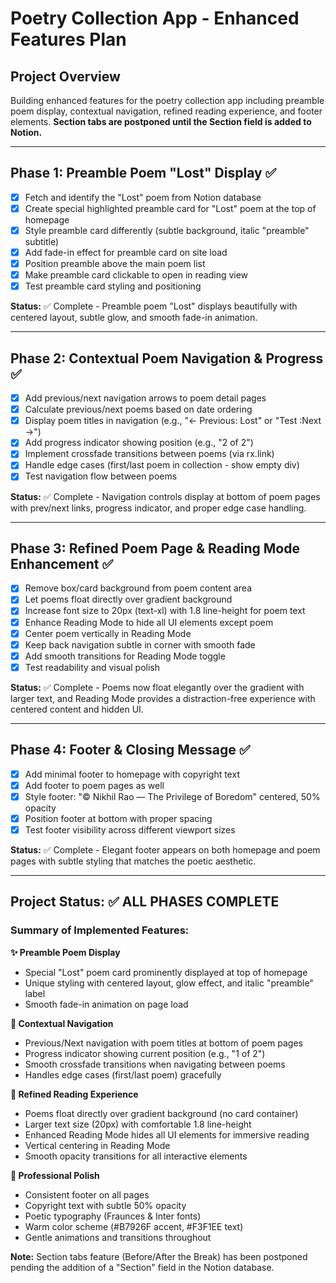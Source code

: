 # Poetry Collection App - Enhanced Features Plan

## Project Overview
Building enhanced features for the poetry collection app including preamble poem display, contextual navigation, refined reading experience, and footer elements. **Section tabs are postponed until the Section field is added to Notion.**

---

## Phase 1: Preamble Poem "Lost" Display ✅
- [x] Fetch and identify the "Lost" poem from Notion database
- [x] Create special highlighted preamble card for "Lost" poem at the top of homepage
- [x] Style preamble card differently (subtle background, italic "preamble" subtitle)
- [x] Add fade-in effect for preamble card on site load
- [x] Position preamble above the main poem list
- [x] Make preamble card clickable to open in reading view
- [x] Test preamble card styling and positioning

**Status:** ✅ Complete - Preamble poem "Lost" displays beautifully with centered layout, subtle glow, and smooth fade-in animation.

---

## Phase 2: Contextual Poem Navigation & Progress ✅
- [x] Add previous/next navigation arrows to poem detail pages
- [x] Calculate previous/next poems based on date ordering
- [x] Display poem titles in navigation (e.g., "← Previous: Lost" or "Test :Next →")
- [x] Add progress indicator showing position (e.g., "2 of 2")
- [x] Implement crossfade transitions between poems (via rx.link)
- [x] Handle edge cases (first/last poem in collection - show empty div)
- [x] Test navigation flow between poems

**Status:** ✅ Complete - Navigation controls display at bottom of poem pages with prev/next links, progress indicator, and proper edge case handling.

---

## Phase 3: Refined Poem Page & Reading Mode Enhancement ✅
- [x] Remove box/card background from poem content area
- [x] Let poems float directly over gradient background
- [x] Increase font size to 20px (text-xl) with 1.8 line-height for poem text
- [x] Enhance Reading Mode to hide all UI elements except poem
- [x] Center poem vertically in Reading Mode
- [x] Keep back navigation subtle in corner with smooth fade
- [x] Add smooth transitions for Reading Mode toggle
- [x] Test readability and visual polish

**Status:** ✅ Complete - Poems now float elegantly over the gradient with larger text, and Reading Mode provides a distraction-free experience with centered content and hidden UI.

---

## Phase 4: Footer & Closing Message ✅
- [x] Add minimal footer to homepage with copyright text
- [x] Add footer to poem pages as well
- [x] Style footer: "© Nikhil Rao — The Privilege of Boredom" centered, 50% opacity
- [x] Position footer at bottom with proper spacing
- [x] Test footer visibility across different viewport sizes

**Status:** ✅ Complete - Elegant footer appears on both homepage and poem pages with subtle styling that matches the poetic aesthetic.

---

## Project Status: ✅ ALL PHASES COMPLETE

### Summary of Implemented Features:

**✨ Preamble Poem Display**
- Special "Lost" poem card prominently displayed at top of homepage
- Unique styling with centered layout, glow effect, and italic "preamble" label
- Smooth fade-in animation on page load

**🧭 Contextual Navigation**
- Previous/Next navigation with poem titles at bottom of poem pages
- Progress indicator showing current position (e.g., "1 of 2")
- Smooth crossfade transitions when navigating between poems
- Handles edge cases (first/last poem) gracefully

**📖 Refined Reading Experience**
- Poems float directly over gradient background (no card container)
- Larger text size (20px) with comfortable 1.8 line-height
- Enhanced Reading Mode hides all UI elements for immersive reading
- Vertical centering in Reading Mode
- Smooth opacity transitions for all interactive elements

**🎨 Professional Polish**
- Consistent footer on all pages
- Copyright text with subtle 50% opacity
- Poetic typography (Fraunces & Inter fonts)
- Warm color scheme (#B7926F accent, #F3F1EE text)
- Gentle animations and transitions throughout

**Note:** Section tabs feature (Before/After the Break) has been postponed pending the addition of a "Section" field in the Notion database.